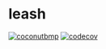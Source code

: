 # leash
[![coconutbmp](https://circleci.com/gh/coconutbmp/leash.svg?style=shield)](https://circleci.com/gh/coconutbmp/leash)
[![codecov](https://codecov.io/gh/coconutbmp/leash/branch/master/graph/badge.svg?token=OEIJHFQTXG)](https://codecov.io/gh/coconutbmp/leash)
